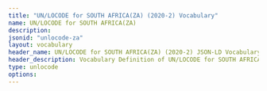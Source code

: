 ```yaml
---
title: "UN/LOCODE for SOUTH AFRICA(ZA) (2020-2) Vocabulary"
name: UN/LOCODE for SOUTH AFRICA(ZA) 
description: 
jsonid: "unlocode-za"
layout: vocabulary
header_name: UN/LOCODE for SOUTH AFRICA(ZA) (2020-2) JSON-LD Vocabulary
header_description: Vocabulary Definition of UN/LOCODE for SOUTH AFRICA(ZA) (2020-2) semantics in HTML format. JSON-LD format is available at [unlocode-za.jsonld](/vocabulary/unlocode-za.jsonld)
type: unlocode
options:
---
```

